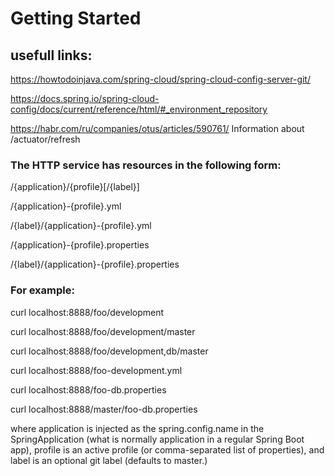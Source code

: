 # Getting Started

##

## usefull links:

https://howtodoinjava.com/spring-cloud/spring-cloud-config-server-git/

https://docs.spring.io/spring-cloud-config/docs/current/reference/html/#_environment_repository

https://habr.com/ru/companies/otus/articles/590761/
Information about /actuator/refresh

### The HTTP service has resources in the following form:

/{application}/{profile}[/{label}]

/{application}-{profile}.yml

/{label}/{application}-{profile}.yml

/{application}-{profile}.properties

/{label}/{application}-{profile}.properties


### For example:

curl localhost:8888/foo/development

curl localhost:8888/foo/development/master

curl localhost:8888/foo/development,db/master

curl localhost:8888/foo-development.yml

curl localhost:8888/foo-db.properties

curl localhost:8888/master/foo-db.properties


where application is injected as the spring.config.name in the SpringApplication (what is normally application in a regular Spring Boot app), profile is an active profile (or comma-separated list of properties), and label is an optional git label (defaults to master.)
